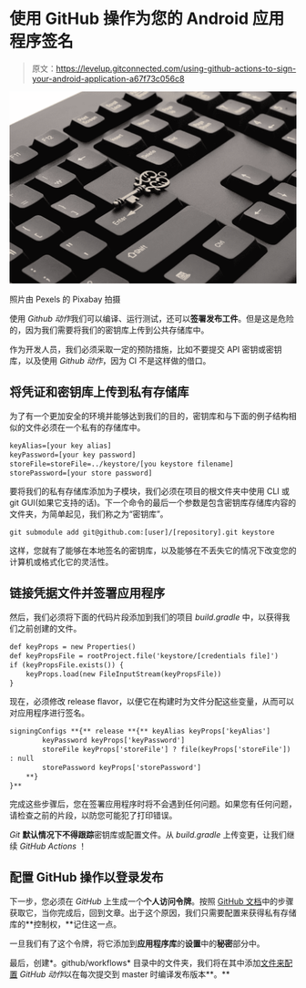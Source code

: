 # 使用 GitHub 操作为您的 Android 应用程序签名

> 原文：<https://levelup.gitconnected.com/using-github-actions-to-sign-your-android-application-a67f73c056c8>

![](img/4098f2a5dbf260d20fdb31dcf5fa5464.png)

照片由 Pexels 的 Pixabay 拍摄

使用 *Github 动作*我们可以编译、运行测试，还可以**签署发布工件**。但是这是危险的，因为我们需要将我们的密钥库上传到公共存储库中。

作为开发人员，我们必须采取一定的预防措施，比如不要提交 API 密钥或密钥库，以及使用 *Github 动作*，因为 CI 不是这样做的借口。

## 将凭证和密钥库上传到私有存储库

为了有一个更加安全的环境并能够达到我们的目的，密钥库和与下面的例子结构相似的文件必须在一个私有的存储库中。

```
keyAlias=[your key alias]
keyPassword=[your key password]
storeFile=storeFile=../keystore/[you keystore filename]
storePassword=[your store password]
```

要将我们的私有存储库添加为子模块，我们必须在项目的根文件夹中使用 CLI 或 git GUI(如果它支持的话)。下一个命令的最后一个参数是包含密钥库存储库内容的文件夹，为简单起见，我们称之为“密钥库”。

```
git submodule add git@github.com:[user]/[repository].git keystore
```

这样，您就有了能够在本地签名的密钥库，以及能够在不丢失它的情况下改变您的计算机或格式化它的灵活性。

## 链接凭据文件并签署应用程序

然后，我们必须将下面的代码片段添加到我们的项目 *build.gradle* 中，以获得我们之前创建的文件。

```
def keyProps = new Properties()
def keyPropsFile = rootProject.file('keystore/[credentials file]')
if (keyPropsFile.exists()) {
    keyProps.load(new FileInputStream(keyPropsFile))
}
```

现在，必须修改 release flavor，以便它在构建时为文件分配这些变量，从而可以对应用程序进行签名。

```
signingConfigs **{** release **{** keyAlias keyProps['keyAlias']
        keyPassword keyProps['keyPassword']
        storeFile keyProps['storeFile'] ? file(keyProps['storeFile']) : null
        storePassword keyProps['storePassword']
    **}
}**
```

完成这些步骤后，您在签署应用程序时将不会遇到任何问题。如果您有任何问题，请检查之前的片段，以防您可能犯了打印错误。

*Git* **默认情况下不得跟踪**密钥库或配置文件。从 *build.gradle* 上传变更，让我们继续 *GitHub Actions* ！

## 配置 GitHub 操作以登录发布

下一步，您必须在 *GitHub* 上生成一个**个人访问令牌**。按照 [GitHub 文档](https://help.github.com/en/github/authenticating-to-github/creating-a-personal-access-token-for-the-command-line)中的步骤获取它，当你完成后，回到文章。出于这个原因，我们只需要配置来获得私有存储库的**控制权，**记住这一点。

一旦我们有了这个令牌，将它添加到**应用程序库**的**设置**中的**秘密**部分中。

最后，创建*。github/workflows* 目录中的文件夹，我们将在其中添加[文件来配置](https://gist.github.com/dagonco/0a75feed194881b571af1a46e90e4dfa) *GitHub 动作*以在每次提交到 master 时编译发布版本**。**
